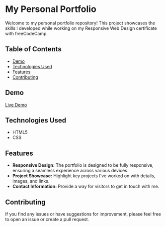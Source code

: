 # My Personal Portfolio

Welcome to my personal portfolio repository! This project showcases the skills I developed while working on my Responsive Web Design certificate with freeCodeCamp.

## Table of Contents
- [Demo](#demo)
- [Technologies Used](#technologies-used)
- [Features](#features)
- [Contributing](#contributing)

## Demo
[Live Demo](https://actnicer.github.io/Personal-Portfolio/)

## Technologies Used
- HTML5
- CSS

## Features
- **Responsive Design:** The portfolio is designed to be fully responsive, ensuring a seamless experience across various devices.
- **Project Showcase:** Highlight key projects I've worked on with details, images, and links.
- **Contact Information:** Provide a way for visitors to get in touch with me.

## Contributing
If you find any issues or have suggestions for improvement, please feel free to open an issue or create a pull request.
